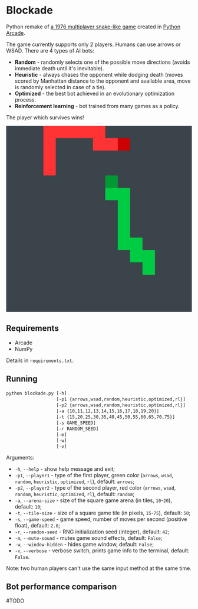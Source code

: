 # Blockade
Python remake of [a 1976 multiplayer snake-like game](https://en.wikipedia.org/wiki/Blockade_(video_game)) created in [Python Arcade](https://api.arcade.academy/en/latest/).

The game currently supports only 2 players. Humans can use arrows or WSAD. There are 4 types of AI bots:
- **Random** - randomly selects one of the possible move directions (avoids immediate death until it's inevitable).
- **Heuristic** - always chases the opponent while dodging death (moves scored by Manhattan distance to the opponent and available area, move is randomly selected in case of a tie).
- **Optimized** - the best bot achieved in an evolutionary optimization process.
- **Reinforcement learning** - bot trained from many games as a policy.

The player which survives wins!

![Blockade screenshot](https://github.com/adam-handke/blockade/blob/main/screenshot.jpg?raw=true)

## Requirements
- Arcade
- NumPy

Details in `requirements.txt`.

## Running

```
python blockade.py [-h] 
                   [-p1 {arrows,wsad,random,heuristic,optimized,rl}]
                   [-p2 {arrows,wsad,random,heuristic,optimized,rl}]
                   [-a {10,11,12,13,14,15,16,17,18,19,20}]
                   [-t {15,20,25,30,35,40,45,50,55,60,65,70,75}]
                   [-s GAME_SPEED]
                   [-r RANDOM_SEED]
                   [-m]
                   [-w]
                   [-v]
```

Arguments:
  - `-h`, `--help` - show help message and exit;
  - `-p1`, `--player1` - type of the first player, green color (`arrows`, `wsad`, `random`, `heuristic`, `optimized`, `rl`), default: `arrows`;
  - `-p2`, `--player2` - type of the second player, red color (`arrows`, `wsad`, `random`, `heuristic`, `optimized`, `rl`), default: `random`;
  - `-a`, `--arena-size` - size of the square game arena (in tiles, `10`-`20`), default: `10`;
  - `-t`, `--tile-size` - size of a square game tile (in pixels, `15`-`75`), default: `50`;
  - `-s`, `--game-speed` - game speed, number of moves per second (positive float), default: `2.0`;
  - `-r`, `--random-seed` - RNG initialization seed (integer), default: `42`;
  - `-m`, `--mute-sound` - mutes game sound effects, default: `False`;
  - `-w`, `--window-hidden` - hides game window, default: `False`;
  - `-v`, `--verbose` - verbose switch, prints game info to the terminal, default: `False`.

Note: two human players can't use the same input method at the same time.

## Bot performance comparison

#TODO
